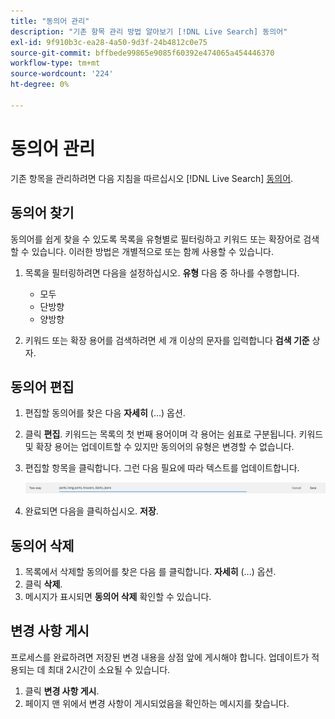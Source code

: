 ```yaml
---
title: "동의어 관리"
description: "기존 항목 관리 방법 알아보기 [!DNL Live Search] 동의어"
exl-id: 9f910b3c-ea28-4a50-9d3f-24b4812c0e75
source-git-commit: bffbede99865e9085f60392e474065a454446370
workflow-type: tm+mt
source-wordcount: '224'
ht-degree: 0%

---
```


# 동의어 관리

기존 항목을 관리하려면 다음 지침을 따르십시오 [!DNL Live Search] [동의어](synonyms.md).

## 동의어 찾기

동의어를 쉽게 찾을 수 있도록 목록을 유형별로 필터링하고 키워드 또는 확장어로 검색할 수 있습니다.  이러한 방법은 개별적으로 또는 함께 사용할 수 있습니다.

1. 목록을 필터링하려면 다음을 설정하십시오. **유형** 다음 중 하나를 수행합니다.

   * 모두
   * 단방향
   * 양방향

1. 키워드 또는 확장 용어를 검색하려면 세 개 이상의 문자를 입력합니다 **검색 기준** 상자.

## 동의어 편집

1. 편집할 동의어를 찾은 다음 **자세히** (...) 옵션.

1. 클릭 **편집**.
키워드는 목록의 첫 번째 용어이며 각 용어는 쉼표로 구분됩니다. 키워드 및 확장 용어는 업데이트할 수 있지만 동의어의 유형은 변경할 수 없습니다.
1. 편집할 항목을 클릭합니다. 그런 다음 필요에 따라 텍스트를 업데이트합니다.

   ![양방향 동의어 편집](assets/synonym-two-way-edit.png)

1. 완료되면 다음을 클릭하십시오. **저장**.

## 동의어 삭제

1. 목록에서 삭제할 동의어를 찾은 다음 를 클릭합니다. **자세히** (...) 옵션.
1. 클릭 **삭제**.
1. 메시지가 표시되면 **동의어 삭제** 확인할 수 있습니다.

## 변경 사항 게시

프로세스를 완료하려면 저장된 변경 내용을 상점 앞에 게시해야 합니다. 업데이트가 적용되는 데 최대 2시간이 소요될 수 있습니다.

1. 클릭 **변경 사항 게시**.
1. 페이지 맨 위에서 변경 사항이 게시되었음을 확인하는 메시지를 찾습니다.
